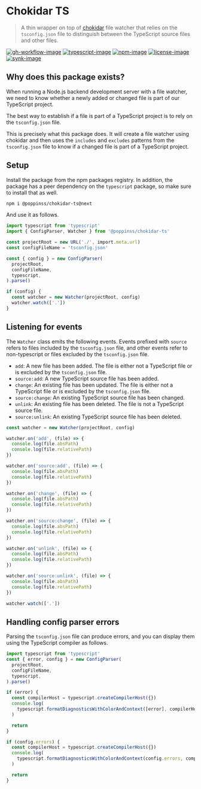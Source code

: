 # Chokidar TS
> A thin wrapper on top of [chokidar](https://github.com/paulmillr/chokidar) file watcher that relies on the `tsconfig.json` file to distinguish between the TypeScript source files and other files.

[![gh-workflow-image]][gh-workflow-url] [![typescript-image]][typescript-url] [![npm-image]][npm-url] [![license-image]][license-url] [![synk-image]][synk-url]

## Why does this package exists?
When running a Node.js backend development server with a file watcher, we need to know whether a newly added or changed file is part of our TypeScript project.

The best way to establish if a file is part of a TypeScript project is to rely on the `tsconfig.json` file.

This is precisely what this package does. It will create a file watcher using chokidar and then uses the `includes` and `excludes` patterns from the `tsconfig.json` file to know if a changed file is part of a TypeScript project.

## Setup
Install the package from the npm packages registry. In addition, the package has a peer dependency on the `typescript` package, so make sure to install that as well.

```sh
npm i @poppinss/chokidar-ts@next
```

And use it as follows.

```ts
import typescript from 'typescript'
import { ConfigParser, Watcher } from '@poppinss/chokidar-ts'

const projectRoot = new URL('./', import.meta.url)
const configFileName = 'tsconfig.json'

const { config } = new ConfigParser(
  projectRoot,
  configFileName,
  typescript,
).parse()

if (config) {
  const watcher = new Watcher(projectRoot, config)
  watcher.watch(['.'])
}
```

## Listening for events
The `Watcher` class emits the following events. Events prefixed with `source` refers to files included by the `tsconfig.json` file, and other events refer to non-typescript or files excluded by the `tsconfig.json` file.

- `add`: A new file has been added. The file is either not a TypeScript file or is excluded by the `tsconfig.json` file.
- `source:add`: A new TypeScript source file has been added.
- `change`: An existing file has been updated. The file is either not a TypeScript file or is excluded by the `tsconfig.json` file.
- `source:change`: An existing TypeScript source file has been changed.
- `unlink`: An existing file has been deleted. The file is not a TypeScript source file.
- `source:unlink`: An existing TypeScript source file has been deleted.

```ts
const watcher = new Watcher(projectRoot, config)

watcher.on('add', (file) => {
  console.log(file.absPath)
  console.log(file.relativePath)
})

watcher.on('source:add', (file) => {
  console.log(file.absPath)
  console.log(file.relativePath)
})

watcher.on('change', (file) => {
  console.log(file.absPath)
  console.log(file.relativePath)
})

watcher.on('source:change', (file) => {
  console.log(file.absPath)
  console.log(file.relativePath)
})

watcher.on('unlink', (file) => {
  console.log(file.absPath)
  console.log(file.relativePath)
})

watcher.on('source:unlink', (file) => {
  console.log(file.absPath)
  console.log(file.relativePath)
})

watcher.watch(['.'])
```

## Handling config parser errors
Parsing the `tsconfig.json` file can produce errors, and you can display them using the TypeScript compiler as follows.

```ts
import typescript from 'typescript'
const { error, config } = new ConfigParser(
  projectRoot,
  configFileName,
  typescript,
).parse()

if (error) {
  const compilerHost = typescript.createCompilerHost({})
  console.log(
    typescript.formatDiagnosticsWithColorAndContext([error], compilerHost)
  )

  return
}

if (config.errors) {
  const compilerHost = typescript.createCompilerHost({})
  console.log(
    typescript.formatDiagnosticsWithColorAndContext(config.errors, compilerHost)
  )

  return
}
```

[gh-workflow-image]: https://img.shields.io/github/actions/workflow/status/poppinss/chokidar-ts/test.yml?style=for-the-badge
[gh-workflow-url]: https://github.com/poppinss/chokidar-ts/actions/workflows/test.yml "Github action"

[typescript-image]: https://img.shields.io/badge/Typescript-294E80.svg?style=for-the-badge&logo=typescript
[typescript-url]: "typescript"

[npm-image]: https://img.shields.io/npm/v/@poppinss/chokidar-ts.svg?style=for-the-badge&logo=npm
[npm-url]: https://npmjs.org/package/@poppinss/chokidar-ts 'npm'

[license-image]: https://img.shields.io/npm/l/@poppinss/chokidar-ts?color=blueviolet&style=for-the-badge
[license-url]: LICENSE.md 'license'

[synk-image]: https://img.shields.io/snyk/vulnerabilities/github/poppinss/chokidar-ts?label=Synk%20Vulnerabilities&style=for-the-badge
[synk-url]: https://snyk.io/test/github/poppinss/chokidar-ts?targetFile=package.json 'synk'
